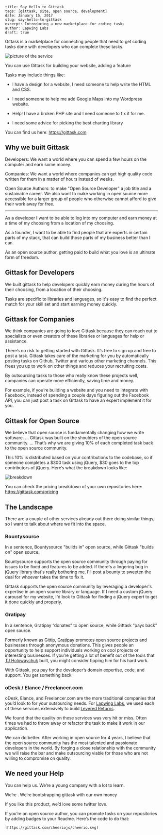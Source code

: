```
title: Say Hello to Gittask
tags: [gittask, site, open source, development]
date: January 16, 2017
slug: say-hello-to-gittask
excerpt: Introducing a new marketplace for coding tasks
author: Lapwing Labs
draft: true
```

Gittask is a marketplace for connecting people that need to get coding tasks done with developers who can complete these tasks.

![picture of the service](https://cldup.com/v8Bo2umQmy.png)

You can use Gittask for building your website, adding a feature

Tasks may include things like:

- I have a design for a website, I need someone to help write the HTML and CSS.

- I need someone to help me add Google Maps into my Wordpress website.

- Help! I have a broken PHP site and I need someone to fix it for me.

- I need some advice for picking the best charting library

You can find us here: https://gittask.com

## Why we built Gittask

Developers: We want a world where you can spend a few hours on the computer and earn some money.

Companies: We want a world where companies can get high quality code written for them in a matter of hours instead of weeks.

Open Source Authors: to make "Open Source Developer" a job title and a sustainable career. We also want to make working in open source more accessible for a larger group of people who otherwise cannot afford to give their work away for free.

----

As a developer I want to be able to log into my computer and earn money at a time of my choosing from a location of my choosing.

As a founder, I want to be able to find people that are experts in certain parts of my stack, that can build those parts of my business better than I can.

As an open source author, getting paid to build what you love is an ultimate form of freedom.

## Gittask for Developers

We built gittask to help developers quickly earn money during the hours of their choosing, from a location of their choosing.

Tasks are specific to libraries and languages, so it's easy to find the perfect match for your skill set and start earning money quickly.

## Gittask for Companies

We think companies are going to love Gittask because they can reach out to specialists or even creators of these libraries or languages for help or assistance.

There’s no risk to getting started with Gittask. It’s free to sign up and free to post a task. Gittask takes care of the marketing for you by automatically posting tasks on Github, Twitter and various other marketing channels. This frees you up to work on other things and reduces your recruiting costs.

By outsourcing tasks to those who really know these projects  well, companies can operate more efficiently, saving time and money.

For example, if you’re building a website and you need to integrate with Facebook, instead of spending a couple days figuring out the Facebook API, you can just post a task on Gittask to have an expert implement it for you.

## Gittask for Open Source

We believe that open source is fundamentally changing how we write software.
…
Gittask was built on the shoulders of the open source community.
…
That’s why we are giving 10% of each completed task back to the open source community.

This 10% is distributed based on your contributions to the codebase, so if someone completes a $300 task using jQuery, $30 goes to the top contributors of jQuery. Here’s what the breakdown looks like:

![breakdown](https://cldup.com/MctMAFDirt.png)

You can check the pricing breakdown of your own repositories here: https://gittask.com/pricing

## The Landscape

There are a couple of other services already out there doing similar things, so I want to talk about where we fit into the space.

### Bountysource

In a sentence, Bountysource "builds in" open source, while Gittask "builds on" open source.

Bountysource supports the open source community through paying for issues to be fixed and features to be added. If there's a lingering bug in jQuery library that's really bothering me, I'll post a bounty to sweeten the deal for whoever takes the time to fix it.

Gittask supports the open source community by leveraging a developer's expertise in an open source library or language. If I need a custom jQuery carousel for my website, I'd look to Gittask for finding a jQuery expert to get it done quickly and properly.

### Gratipay

In a sentence, Gratipay “donates” to open source, while Gittask “pays back” open source.

Formerly known as Gittip, [Gratipay](https://gratipay.com) promotes open source projects and businesses through anonymous donations. This gives people an opportunity to help support individuals working on cool projects or interesting businesses. If you’re getting a lot of benefit out of the tools that [TJ Holowaychuk](https://github.com/tj) built, you might consider tipping him for his hard work.

With Gittask, you pay for the developer’s domain expertise, code, and support. You get something back

### oDesk / Elance / Freelancer.com

oDesk, Elance, and Freelancer.com are the more traditional companies that you’d look to for your outsourcing needs. For [Lapwing Labs](http://lapwinglabs.com), we used each of these services extensively to build [Levered Returns](http://leveredreturns.com).

We found that the quality on these services was very hit or miss. Often times we had to throw away or refactor the task to make it work in our application.

We can do better. After working in open source for 4 years, I believe that the open source community has the most talented and passionate developers in the world. By forging a close relationship with the community we will raise the bar and make outsourcing viable for those who are not willing to compromise on quality.

## We need your Help

You can help us. We’re a young company with a lot to learn.

We’re . We’re bootstrapping gittask with our own money



If you like this product, we’d love some twitter love.

If you’re an open source author, you can promote tasks on your repositories by adding badges to your Readme. Here’s the code to do that:

```
[https://gittask.com/cheeriojs/cheerio.svg]
```

